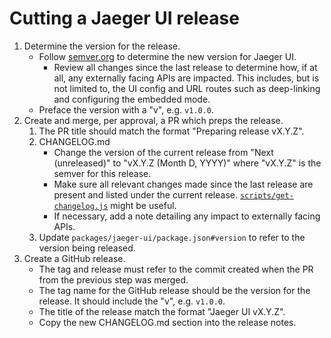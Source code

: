 # Cutting a Jaeger UI release

1. Determine the version for the release.
   - Follow [semver.org](https://semver.org) to determine the new version for Jaeger UI.
     - Review all changes since the last release to determine how, if at all, any externally facing APIs are impacted. This includes, but is not limited to, the UI config and URL routes such as deep-linking and configuring the embedded mode.
   - Preface the version with a "v", e.g. `v1.0.0`.
1. Create and merge, per approval, a PR which preps the release.
   1. The PR title should match the format "Preparing release vX.Y.Z".
   1. CHANGELOG.md
      - Change the version of the current release from "Next (unreleased)" to "vX.Y.Z (Month D, YYYY)" where "vX.Y.Z" is the semver for this release.
      - Make sure all relevant changes made since the last release are present and listed under the current release. [`scripts/get-changelog.js`](https://github.com/jaegertracing/jaeger-ui/blob/52780c897f21131472de9b81c96ebd63853917ee/scripts/get-changelog.js) might be useful.
      - If necessary, add a note detailing any impact to externally facing APIs.
   1. Update `packages/jaeger-ui/package.json#version` to refer to the version being released.
1. Create a GitHub release.
   - The tag and release must refer to the commit created when the PR from the previous step was merged.
   - The tag name for the GitHub release should be the version for the release. It should include the "v", e.g. `v1.0.0`.
   - The title of the release match the format "Jaeger UI vX.Y.Z".
   - Copy the new CHANGELOG.md section into the release notes.

